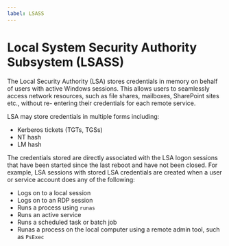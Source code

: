 ```yaml
---
label: LSASS
---
```


# Local System Security Authority Subsystem (LSASS)

The Local Security Authority (LSA) stores credentials in memory on behalf of users with active Windows sessions. This allows users to seamlessly access network resources, such as file shares, mailboxes, SharePoint sites etc., without re- entering their credentials for each remote service.

LSA may store credentials in multiple forms including:

* Kerberos tickets (TGTs, TGSs)
* NT hash
* LM hash

The credentials stored are directly associated with the LSA logon sessions that have been started since the last reboot and have not been closed. For example, LSA sessions with stored LSA credentials are created when a user or service account does any of the following:

* Logs on to a local session
* Logs on to an RDP session
* Runs a process using `runas`
* Runs an active service
* Runs a scheduled task or batch job
* Runas a process on the local computer using a remote admin tool, such as `PsExec`
